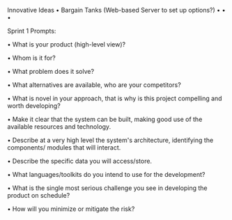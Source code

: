 Innovative Ideas
• Bargain Tanks (Web-based Server to set up options?)
• 
• 
• 


Sprint 1 Prompts:

• What is your product (high-level view)?

• Whom is it for?

• What problem does it solve?

• What alternatives are available, who are your competitors?

• What is novel in your approach, that is why is this project compelling and worth
developing? 



• Make it clear that the system can be built, making good use of the available resources
and technology.

• Describe at a very high level the system's architecture, identifying the components/
modules that will interact.

• Describe the specific data you will access/store.

• What languages/toolkits do you intend to use for the
development? 



• What is the single most serious challenge you see in developing the product on
schedule?

• How will you minimize or mitigate the risk?
